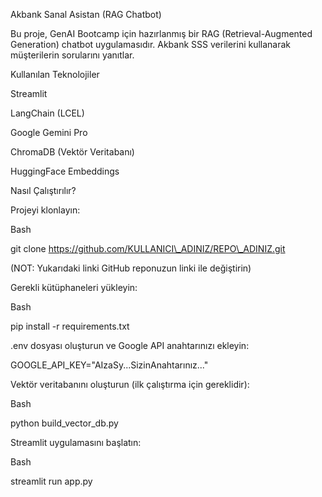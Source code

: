 Akbank Sanal Asistan (RAG Chatbot)

Bu proje, GenAI Bootcamp için hazırlanmış bir RAG (Retrieval-Augmented Generation) chatbot uygulamasıdır. Akbank SSS verilerini kullanarak müşterilerin sorularını yanıtlar.



Kullanılan Teknolojiler

Streamlit



LangChain (LCEL)



Google Gemini Pro



ChromaDB (Vektör Veritabanı)



HuggingFace Embeddings



Nasıl Çalıştırılır?

Projeyi klonlayın:



Bash



git clone https://github.com/KULLANICI\_ADINIZ/REPO\_ADINIZ.git

(NOT: Yukarıdaki linki GitHub reponuzun linki ile değiştirin)



Gerekli kütüphaneleri yükleyin:



Bash



pip install -r requirements.txt

.env dosyası oluşturun ve Google API anahtarınızı ekleyin:



GOOGLE\_API\_KEY="AIzaSy...SizinAnahtarınız..."

Vektör veritabanını oluşturun (ilk çalıştırma için gereklidir):



Bash



python build\_vector\_db.py

Streamlit uygulamasını başlatın:



Bash



streamlit run app.py

